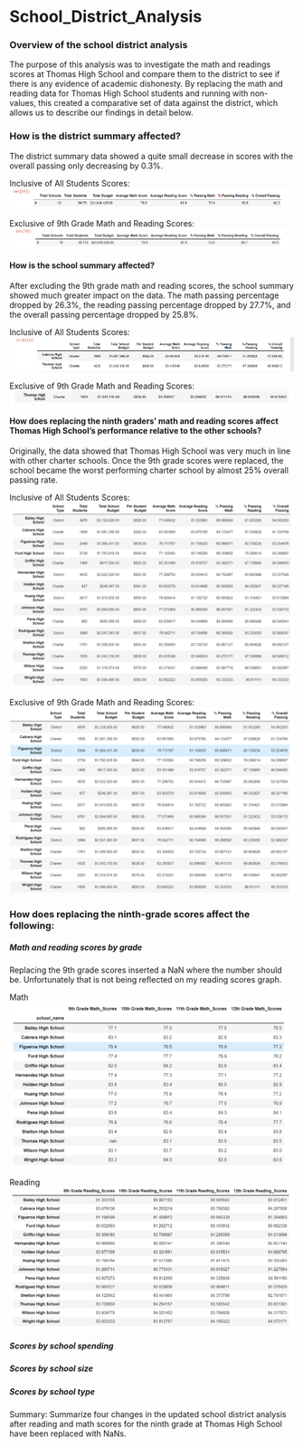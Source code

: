 # School_District_Analysis

### Overview of the school district analysis
The purpose of this analysis was to investigate the math and readings scores at Thomas High School and compare them to the district to see if there is any evidence of academic dishonesty. By replacing the math and reading data for Thomas High School students and running with non-values, this created a comparative set of data against the district, which allows us to describe our findings in detail below.

### How is the district summary affected?

The district summary data showed a quite small decrease in scores with the overall passing only decreasing by 0.3%.

Inclusive of All Students Scores:
![Alt text](https://github.com/lauren1478/School_District_Analysis/blob/main/All_district_summary_use%20this.png)

Exclusive of 9th Grade Math and Reading Scores:
![Alt text](https://github.com/lauren1478/School_District_Analysis/blob/main/No_9th_graders_district_summary.png)

#### How is the school summary affected?

After excluding the 9th grade math and reading scores, the school summary showed much greater impact on the data. The math passing percentage dropped by 26.3%, the reading passing percentage dropped by 27.7%, and the overall passing percentage dropped by 25.8%.

Inclusive of All Students Scores:
![Alt text](https://github.com/lauren1478/School_District_Analysis/blob/main/THS_Original.png)

Exclusive of 9th Grade Math and Reading Scores:
![Alt text](https://github.com/lauren1478/School_District_Analysis/blob/main/THS_no%209th%20graders.png)

#### How does replacing the ninth graders’ math and reading scores affect Thomas High School’s performance relative to the other schools?

Originally, the data showed that Thomas High School was very much in line with other charter schools. Once the 9th grade scores were replaced, the school became the worst performing charter school by almost 25% overall passing rate.

Inclusive of All Students Scores:
![Alt text](https://github.com/lauren1478/School_District_Analysis/blob/main/all%20schools%20original.png)

Exclusive of 9th Grade Math and Reading Scores:
![Alt text](https://github.com/lauren1478/School_District_Analysis/blob/main/all%20schools%20no%209th%20grade.png)

### How does replacing the ninth-grade scores affect the following:

##### Math and reading scores by grade
Replacing the 9th grade scores inserted a NaN where the number should be. Unfortunately that is not being reflected on my reading scores graph.

Math
![Alt text](https://github.com/lauren1478/School_District_Analysis/blob/main/grades%20math%20scores.png)

Reading
![Alt text](https://github.com/lauren1478/School_District_Analysis/blob/main/grades%20reading%20scores.png)

##### Scores by school spending

##### Scores by school size
##### Scores by school type
Summary: Summarize four changes in the updated school district analysis after reading and math scores for the ninth grade at Thomas High School have been replaced with NaNs.
